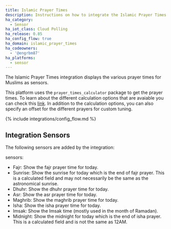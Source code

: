 ```yaml
---
title: Islamic Prayer Times
description: Instructions on how to integrate the Islamic Prayer Times integration within Home Assistant.
ha_category:
  - Sensor
ha_iot_class: Cloud Polling
ha_release: 0.85
ha_config_flow: true
ha_domain: islamic_prayer_times
ha_codeowners:
  - '@engrbm87'
ha_platforms:
  - sensor
---
```


The Islamic Prayer Times integration displays the various prayer times for Muslims as sensors.

This platform uses the `prayer_times_calculator` package to get the prayer times. To learn about the different calculation options that are avaiable you can check this [link](https://aladhan.com/prayer-times-api#GetTimings).
In addition to the calculation options, you can also specify an offset for the different prayers for custom tuning.

{% include integrations/config_flow.md %}

## Integration Sensors

The following sensors are added by the integration:

sensors:
  - Fajr: Show the fajr prayer time for today.
  - Sunrise: Show the sunrise for today which is the end of fajr prayer. This is a calculated field and may not necessarily be the same as the astronomical sunrise.
  - Dhuhr: Show the dhuhr prayer time for today.
  - Asr: Show the asr prayer time for today.
  - Maghrib: Show the maghrib prayer time for today.
  - Isha: Show the isha prayer time for today.
  - Imsak: Show the Imsak time (mostly used in the month of Ramadan).
  - Midnight: Show the midnight for today which is the end of isha prayer. This is a calculated field and is not the same as 12AM.
